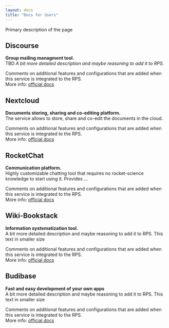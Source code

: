 ```yaml
---
layout: docs
title: "Docs for Users"
---
```


Primary description of the page

## Discourse
**Group mailing managment tool.**  
TBD _A bit more detailed description and maybe reasoning to add it to RPS._

Comments on additional features and configurations that are added when this service is integrated to the RPS.  
More info: [official docs](https://docs.discourse.org/)


## Nextcloud
**Documents storing, sharing and co-editing platform.**  
The service allows to store, share and co-edit the documents in the cloud.  

Comments on additional features and configurations that are added when this service is integrated to the RPS.  
More info: [official docs](https://nextcloud.com/support/)


<!-- ## OpenProject
**Short and very general description**  
A bit more detailed description and maybe reasoning to add it to RPS. This text in smaller size

Comments on additional features and configurations that are added when this service is integrated to the RPS.  
More info: [official docs](https://www.openproject.org/docs/) -->


## RocketChat
**Communication platform.**  
Highly customizable chatting tool that requires no rocket-science knowledge to start using it. Provides ...

Comments on additional features and configurations that are added when this service is integrated to the RPS.  
More info: [official docs](https://docs.rocket.chat/)


## Wiki-Bookstack
**Information systematization tool.**  
A bit more detailed description and maybe reasoning to add it to RPS. This text in smaller size

Comments on additional features and configurations that are added when this service is integrated to the RPS.  
More info: [official docs](https://www.bookstackapp.com/docs/)


## Budibase
**Fast and easy development of your own apps**  
A bit more detailed description and maybe reasoning to add it to RPS. This text in smaller size

Comments on additional features and configurations that are added when this service is integrated to the RPS.  
More info: [official docs](https://URL)
